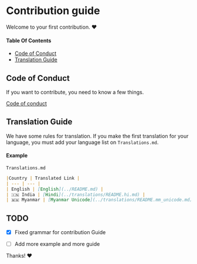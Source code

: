 ﻿# Contribution guide

Welcome to your first contribution. :heart:

#### Table Of Contents
- [Code of Conduct](#code-of-conduct)
- [Translation Guide](#translation-guide)

## Code of Conduct
If you want to contribute, you need to know a few things.

[Code of conduct](CODE_OF_CONDUCT.md)

## Translation Guide
We have some rules for translation. If you make the first translation for your language, you must add your language list on `Translations.md`.

#### Example

`Translations.md`
```markdown
|Country | Translated Link |
| --- | --- |
| English | [English](../README.md) |
| 🇮🇳 India | [Hindi](../translations/README.hi.md) |
| 🇲🇲 Myanmar | [Myanmar Unicode](../translations/README.mm_unicode.md), Myanmar ZawGyi |
```

## TODO
- [x] Fixed grammar for contribution Guide
- [ ] Add more example and more guide


Thanks! :heart:
